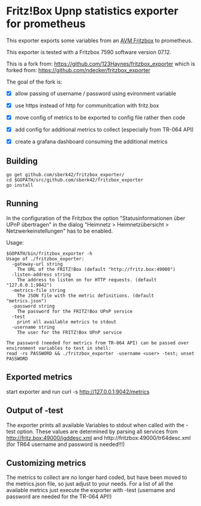 # Fritz!Box Upnp statistics exporter for prometheus

This exporter exports some variables from an 
[AVM Fritzbox](http://avm.de/produkte/fritzbox/)
to prometheus.

This exporter is tested with a Fritzbox 7590 software version 07.12.

This is a fork from:
https://github.com/123Haynes/fritzbox_exporter
which is forked from:
https://github.com/ndecker/fritzbox_exporter

The goal of the fork is:
  - [x] allow passing of username / password using evironment variable
  - [x] use https instead of http for communitcation with fritz.box
  - [x] move config of metrics to be exported to config file rather then code
  - [x] add config for additional metrics to collect (especially from TR-064 API)
  - [x] create a grafana dashboard consuming the additional metrics


## Building

    go get github.com/sberk42/fritzbox_exporter/
    cd $GOPATH/src/github.com/sberk42/fritzbox_exporter
    go install

## Running

In the configuration of the Fritzbox the option "Statusinformationen über UPnP übertragen" in the dialog "Heimnetz >
Heimnetzübersicht > Netzwerkeinstellungen" has to be enabled.

Usage:

    $GOPATH/bin/fritzbox_exporter -h
    Usage of ./fritzbox_exporter:
      -gateway-url string
        The URL of the FRITZ!Box (default "http://fritz.box:49000")
      -listen-address string
        The address to listen on for HTTP requests. (default "127.0.0.1:9042")
      -metrics-file string
        The JSON file with the metric definitions. (default "metrics.json")
      -password string
        The password for the FRITZ!Box UPnP service
      -test
        print all available metrics to stdout
      -username string
        The user for the FRITZ!Box UPnP service
    
    The password (needed for metrics from TR-064 API) can be passed over environment variables to test in shell:
    read -rs PASSWORD && ./fritzbox_exporter -username <user> -test; unset PASSWORD

## Exported metrics

start exporter and run
curl -s http://127.0.0.1:9042/metrics 

## Output of -test

The exporter prints all available Variables to stdout when called with the -test option.
These values are determined by parsing all services from http://fritz.box:49000/igddesc.xml and http://fritzbox:49000/tr64desc.xml (for TR64 username and password is needed!!!)

## Customizing metrics

The metrics to collect are no longer hard coded, but have been moved to the metrics.json file, so just adjust to your needs.
For a list of all the available metrics just execute the exporter with -test (username and password are needed for the TR-064 API!)

